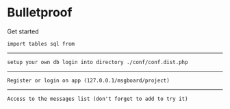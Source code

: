 # Bulletproof

Get started 

    import tables sql from 

---

    setup your own db login into directory ./conf/conf.dist.php 

***

    Register or login on app (127.0.0.1/msgboard/project)

___

    Access to the messages list (don't forget to add to try it)
  
